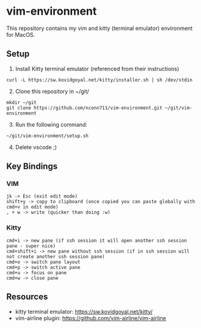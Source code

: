 # vim-environment

This repository contains my vim and kitty (terminal emulator) environment for MacOS.

## Setup
1. Install Kitty terminal emulator (referenced from their instructions)
```
curl -L https://sw.kovidgoyal.net/kitty/installer.sh | sh /dev/stdin
```
2. Clone this repository in ~/git/
```
mkdir ~/git
git clone https://github.com/nconn711/vim-environment.git ~/git/vim-environment
```
3. Run the following command:
```
~/git/vim-environment/setup.sh
```
4. Delete vscode ;)

## Key Bindings
### VIM
```
jk -> Esc (exit edit mode)
shift+y -> copy to clipboard (once copied you can paste globally with cmd+v in edit mode)
, + w -> write (quicker than doing :w)
```
### Kitty
```
cmd+i -> new pane (if ssh session it will open another ssh session pane - super nice)
cmd+shift+i -> new pane without ssh session (if in ssh session will not create another ssh session pane)
cmd+o -> switch pane layout
cmd+p -> switch active pane
cmd+u -> focus on pane
cmd+w -> close pane
```

## Resources
- kitty terminal emulator: https://sw.kovidgoyal.net/kitty/
- vim-airline plugin: https://github.com/vim-airline/vim-airline
